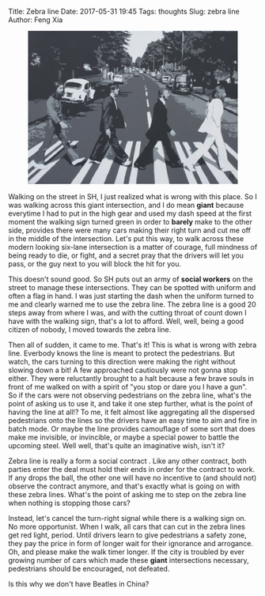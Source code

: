 Title: Zebra line
Date: 2017-05-31 19:45
Tags: thoughts
Slug: zebra line
Author: Feng Xia

<figure class="col l6 m6 s12">
  <img src="images/beatles.jpg"/>
</figure>

Walking on the street in SH, I just realized what is wrong with this
place. So I was walking across this giant intersection, and I do mean
**giant** because everytime I had to put in the high gear and used my
dash speed at the first moment the walking sign turned green in order
to **barely** make to the other side, provides there were many
cars making their right turn and cut me off in the middle of the
intersection. Let's put this way, to walk across these modern looking
six-lane intersection is a matter of courage, full mindness of being
ready to die, or fight, and a secret pray that the drivers will let
you pass, or the guy next to you will block the hit for you.

This doesn't sound good. So SH puts out an army of __social workers__ on
the street to manage these intersections. They can be spotted with
uniform and often a flag in hand. I was just starting the dash when
the uniform turned to me and clearly warned me to use the zebra
line. The zebra line is a good 20 steps away from where I was, and
with the cutting throat of count down I have with the walking sign,
that's a lot to afford. Well, well, being a good citizen of nobody, I
moved towards the zebra line.

Then all of sudden, it came to me. That's it! This is what is wrong
with zebra line. Everbody knows the line is meant to protect the
pedestrians. But watch, the cars turning to this direction were making
the right without slowing down a bit!  A few approached cautiously
were not gonna stop either. They were reluctantly brought to a halt
because a few brave souls in front of me walked on with a spirit of
"you stop or dare you I have a gun". So if the cars were not observing pedestrians on
the zebra line, what's the point of asking us to use it, and take it
one step further, what is the point of having the line at all!? To me,
it felt almost like aggregating all the dispersed pedestrians onto the
lines so the drivers have an easy time to aim and fire in batch mode.
Or maybe the line provides camouflage of some sort that does make me
invisible, or invincible, or maybe a special power to battle the
upcoming steel. Well well, that's quite an imaginative wish, isn't it?

<span class="myhighlight">Zebra line is really a form a social
contract </span>. Like any other contract, both parties enter the deal
must hold their ends in order for the contract to work. If any drops
the ball, the other one will have no incentive to (and should not)
observe the contract anymore, and that's exactly what is going on with
these zebra lines. What's the point of asking me to step on the zebra
line when nothing is stopping those cars?

Instead, let's cancel the turn-right signal while there is a walking
sign on. No more opportunist. When I walk, all cars that can cut in
the zebra lines get red light, period. Until drivers learn to give
pedestrians a safety zone, they pay the price in form of longer wait for their
ignorance and arrogance. Oh, and please make the walk timer longer. If
the city is troubled by ever growing number of cars which made these
**giant** intersections necessary, pedestrians should be encouraged,
not defeated.

Is this why we don't have Beatles in China?

